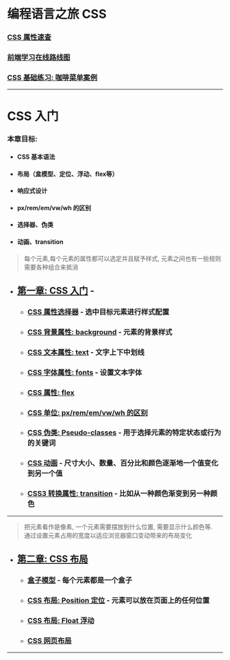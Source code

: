 # 编程语言之旅 CSS

### [CSS 属性速查](https://www.runoob.com/css/css-font.html)

### [前端学习在线路线图](https://objtube.github.io/front-end-roadmap/#/)

### [CSS 基础练习: 咖啡菜单案例]

---

# CSS 入门

### 本章目标:
- #### CSS 基本语法
- #### 布局（盒模型、定位、浮动、flex等）
- #### 响应式设计
- #### px/rem/em/vw/wh 的区别
- #### 选择器、伪类
- #### 动画、transition

> 每个元素,每个元素的属性都可以选定并且赋予样式, 元素之间也有一些规则需要各种组合来抵消
- ## [第一章: CSS 入门](1_introduction/README.md) -
    - ### [CSS 属性选择器](1_introduction/1_syntax/README.md) - 选中目标元素进行样式配置
    - ### [CSS 背景属性: background](1_introduction/2_background/README.md) - 元素的背景样式
    - ### [CSS 文本属性: text](1_introduction/3_text/README.md) - 文字上下中划线
    - ### [CSS 字体属性: fonts](1_introduction/4_fonts/README.md) - 设置文本字体
    - ### [CSS 属性: flex](1_introduction/5_flex/README.md)
    - ### [CSS 单位: px/rem/em/vw/wh 的区别](2_foundation/5_unit/README.md)
    - ### [CSS 伪类: Pseudo-classes](2_foundation/6_pseudo_classes/README.md) - 用于选择元素的特定状态或行为的关键词
    - ### [CSS 动画](2_foundation/7_movie/README.md) - 尺寸大小、数量、百分比和颜色逐渐地一个值变化到另一个值
    - ### [CSS3 转换属性: transition](2_foundation/8_transition/README.md) - 比如从一种颜色渐变到另一种颜色

---

> 把元素看作是像素, 一个元素需要摆放到什么位置, 需要显示什么颜色等.  
> 通过设置元素占用的宽度以适应浏览器窗口变动带来的布局变化

- ## [第二章: CSS 布局](2_foundation/README.md)
    - ### [盒子模型](2_foundation/1_box_model/README.md) - 每个元素都是一个盒子
    - ### [CSS 布局: Position 定位](2_foundation/2_position/README.md) - 元素可以放在页面上的任何位置
    - ### [CSS 布局: Float 浮动](2_foundation/3_float/README.md)
    - ### [CSS 网页布局](2_foundation/4_web_foundation/README.md)

---

[CSS 基础练习: 咖啡菜单案例]: https://www.freecodecamp.org/chinese/learn/2022/responsive-web-design/#learn-basic-css-by-building-a-cafe-menu